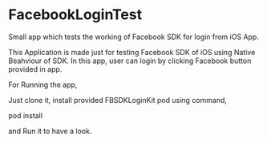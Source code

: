 # FacebookLoginTest
Small app which tests the working of Facebook SDK for login from iOS App. 


This Application is made just for testing Facebook SDK of iOS using Native Beahviour of SDK. In this app, user can login by clicking Facebook button provided in app.

For Running the app,

Just clone it, install provided FBSDKLoginKit pod using command,

pod install

and Run it to have a look.
